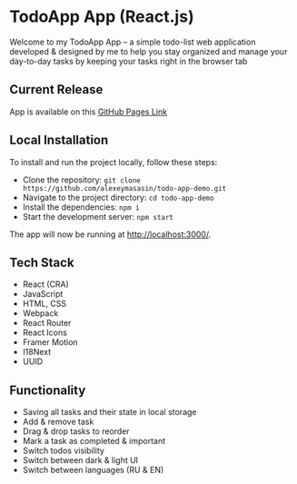 <h1> TodoApp App (React.js) </h1>

<p>
Welcome to my TodoApp App – a simple todo-list web application developed & designed by me to help you stay organized and manage your
day-to-day tasks by keeping your tasks right in the browser tab
</p>

## Current Release

App is available on this [GitHub Pages Link](https://alexeymasasin.github.io/todo-app-demo/)

## Local Installation

To install and run the project locally, follow these steps:

- Clone the repository: `git clone https://github.com/alexeymasasin/todo-app-demo.git`
- Navigate to the project directory: `cd todo-app-demo`
- Install the dependencies: `npm i`
- Start the development server: `npm start`

The app will now be running at [http://localhost:3000/](http://localhost:3000/).

## Tech Stack

- React (CRA)
- JavaScript
- HTML, CSS
- Webpack
- React Router
- React Icons
- Framer Motion
- I18Next
- UUID

## Functionality

- Saving all tasks and their state in local storage
- Add & remove task
- Drag & drop tasks to reorder
- Mark a task as completed & important
- Switch todos visibility
- Switch between dark & light UI
- Switch between languages (RU & EN)
